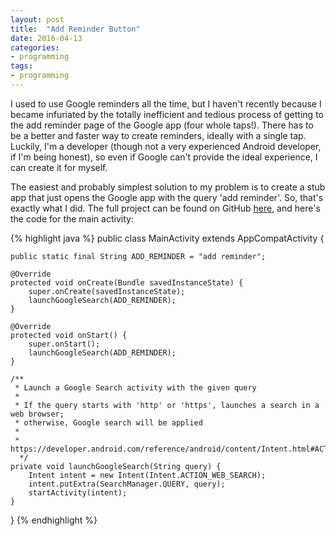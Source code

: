 ```yaml
---
layout: post
title:  "Add Reminder Button"
date: 2016-04-13
categories:
- programming
tags:
- programming
---
```


I used to use Google reminders all the time, but I haven't recently because I
became infuriated by the totally inefficient and tedious process of getting to
the add reminder page of the Google app (four whole taps!). There has to be a
better and faster way to create reminders, ideally with a single tap. Luckily,
I'm a developer (though not a very experienced Android developer, if I'm being
honest), so even if Google can't provide the ideal experience, I can create it
for myself.

<!--more-->

The easiest and probably simplest solution to my problem is to create a stub app
that just opens the Google app with the query 'add reminder'. So, that's exactly
what I did. The full project can be found on GitHub [here][project-url], and
here's the code for the main activity:

{% highlight java %}
public class MainActivity extends AppCompatActivity {

    public static final String ADD_REMINDER = "add reminder";

    @Override
    protected void onCreate(Bundle savedInstanceState) {
        super.onCreate(savedInstanceState);
        launchGoogleSearch(ADD_REMINDER);
    }

    @Override
    protected void onStart() {
        super.onStart();
        launchGoogleSearch(ADD_REMINDER);
    }

    /**
     * Launch a Google Search activity with the given query
     *
     * If the query starts with 'http' or 'https', launches a search in a web browser;
     * otherwise, Google search will be applied
     *
     * https://developer.android.com/reference/android/content/Intent.html#ACTION_WEB_SEARCH
      */
    private void launchGoogleSearch(String query) {
        Intent intent = new Intent(Intent.ACTION_WEB_SEARCH);
        intent.putExtra(SearchManager.QUERY, query);
        startActivity(intent);
    }
}
{% endhighlight %}


[project-url]: https://github.com/spencewenski/AddReminderButton